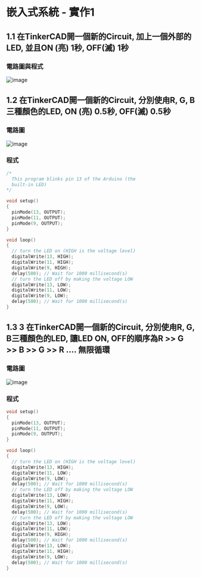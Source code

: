 # 嵌入式系統 - 實作1

## 1.1 在TinkerCAD開一個新的Circuit, 加上一個外部的LED, 並且ON (亮) 1秒, OFF(滅) 1秒
### 電路圖與程式
![image](https://user-images.githubusercontent.com/55008636/131115066-2349e7f4-28ad-4e71-a5f1-d4e0a70c52a6.png)

## 1.2 在TinkerCAD開一個新的Circuit, 分別使甪R, G, B三種顏色的LED, ON (亮) 0.5秒, OFF(滅) 0.5秒

### 電路圖
![image](https://user-images.githubusercontent.com/55008636/132095940-bcb758b4-fafb-4d27-b724-a822ddcc520a.png)

### 程式
````C
/*
  This program blinks pin 13 of the Arduino (the
  built-in LED)
*/

void setup()
{
  pinMode(13, OUTPUT);
  pinMode(11, OUTPUT);
  pinMode(9, OUTPUT);  
}

void loop()
{
  // turn the LED on (HIGH is the voltage level)
  digitalWrite(13, HIGH);
  digitalWrite(11, HIGH);
  digitalWrite(9, HIGH);  
  delay(500); // Wait for 1000 millisecond(s)
  // turn the LED off by making the voltage LOW
  digitalWrite(13, LOW);
  digitalWrite(11, LOW);
  digitalWrite(9, LOW);  
  delay(500); // Wait for 1000 millisecond(s)
}
````

## 1.3 3 在TinkerCAD開一個新的Circuit, 分別使甪R, G, B三種顏色的LED, 讓LED ON, OFF的順序為R >> G >> B >> G >> R .... 無限循環

### 電路圖
![image](https://user-images.githubusercontent.com/55008636/132096446-6d876662-1646-402b-b613-54848e768b1d.png)

### 程式
````C
void setup()
{
  pinMode(13, OUTPUT);
  pinMode(11, OUTPUT);
  pinMode(9, OUTPUT);
}

void loop()
{
  // turn the LED on (HIGH is the voltage level)
  digitalWrite(13, HIGH);
  digitalWrite(11, LOW);
  digitalWrite(9, LOW);
  delay(500); // Wait for 1000 millisecond(s)
  // turn the LED off by making the voltage LOW
  digitalWrite(13, LOW);
  digitalWrite(11, HIGH);
  digitalWrite(9, LOW);
  delay(500); // Wait for 1000 millisecond(s)
  // turn the LED off by making the voltage LOW
  digitalWrite(13, LOW);
  digitalWrite(11, LOW);
  digitalWrite(9, HIGH);
  delay(500); // Wait for 1000 millisecond(s)  
  digitalWrite(13, LOW);
  digitalWrite(11, HIGH);
  digitalWrite(9, LOW);  
  delay(500); // Wait for 1000 millisecond(s)  
}
````

